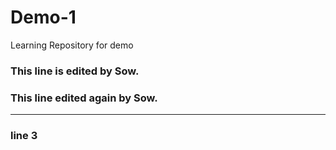 # Demo-1
Learning Repository for demo

### This line is edited by Sow.
### This line edited again by Sow.
---
### line 3